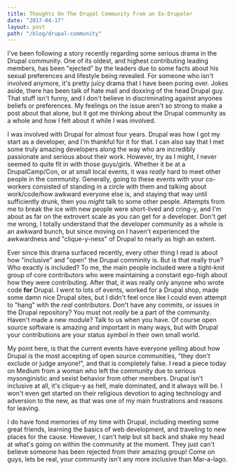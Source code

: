 ```yaml
---
title: Thoughts On The Drupal Community From an Ex-Drupaler
date: "2017-04-17"
layout: post
path: "/blog/drupal-community"
---
```


I've been following a story recently regarding some serious drama in the Drupal community. One of its oldest, and highest contributing leading members, has been "ejected" by the leaders due to some facts about his sexual preferences and lifestyle being revealed. For someone who isn't involved anymore, it's pretty juicy drama that I have been poring over. Jokes aside, there has been talk of hate mail and doxxing of the head Drupal guy. That stuff isn't funny, and I don't believe in discriminating against anyones beliefs or preferences. My feelings on the issue aren't so strong to make a post about that alone, but it got me thinking about the Drupal community as a whole and how I felt about it while I was involved.

I was involved with Drupal for almost four years. Drupal was how I got my start as a developer, and I'm thankful for it for that. I can also say that I met some truly amazing developers along the way who are incredibly passionate and serious about their work. However, try as I might, I never seemed to quite fit in with those guys/girls. Whether it be at a DrupalCamp/Con, or at small local events, it was _really_ hard to meet other people in the community. Generally, going to these events with your co-workers consisted of standing in a circle with them and talking about work/code/how awkward everyone else is, and staying that way until sufficiently drunk, then you _might_ talk to some other people. Attempts from me to break the ice with new people were short-lived and cring-y, and I'm about as far on the extrovert scale as you can get for a developer. Don't get me wrong, I totally understand that the developer community as a whole is an awkward bunch, but since moving on I haven't experienced the awkwardness and "clique-y-ness" of Drupal to nearly as high an extent. 

Ever since this drama surfaced recently, every other thing I read is about how "inclusive" and "open" the Drupal comminity is. But is that really true? Who exactly is included? To me, the main people included were a tight-knit group of core contributors who were maintaining a constant ego-high about how they were contributing. After that, it was really only anyone who wrote code **for** Drupal. I went to lots of events, worked for a Drupal shop, made some damn nice Drupal sites, but I didn't feel once like I could even attempt to "hang" with the _real_ contributors. Don't have any commits, or issues in the Drupal repository? You must not _really_ be a part of the community. Haven't made a new module? Talk to us when you have. Of course open source software is amazing and important in many ways, but with Drupal your contributions are your status symbol in their own small world.

My point here, is that the current events have everyone yelling about how Drupal is the most accepting of open source communities, "they don't exclude or judge anyone!", and that is completely false. I read a piece today on Medium from a woman who left the community due to serious mysonginistic and sexist behavior from other members. Drupal isn't inclusive at all, it's clique-y as hell, male dominated, and it always will be. I won't even get started on their religious devotion to aging technology and adversion to the new, as that was one of my main frustrations and reasons for leaving. 

I do have fond memories of my time with Drupal, including meeting some great friends, learning the basics of web development, and traveling to new places for the cause. However, I can't help but sit back and shake my head at what's going on within the community at the moment. They just can't believe someone has been rejected from their amazing group! Come on guys, lets be real, your community isn't any more inclusive than Mar-a-lago. 